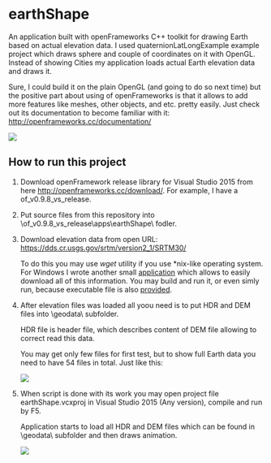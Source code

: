 # earthShape
An application built with openFrameworks C++ toolkit for drawing Earth based on actual elevation data. I used quaternionLatLongExample example project which draws sphere and couple of coordinates on it with OpenGL. Instead of showing Cities my application loads actual Earth elevation data and draws it.

Sure, I could build it on the plain OpenGL (and going to do so next time) but the positive part about using of openFrameworks is that it allows to add more features like meshes, other objects, and etc. pretty easily. Just check out its documentation to become familiar with it: http://openframeworks.cc/documentation/

![](https://optiklab.github.io/blog/img/earthShapeResult.jpg)

How to run this project
-----------------------

1. Download openFramework release library for Visual Studio 2015 from here http://openframeworks.cc/download/. For example, I have a of_v0.9.8_vs_release.

2. Put source files from this repository into \of_v0.9.8_vs_release\apps\earthShape\ fodler.

3. Download elevation data from open URL: https://dds.cr.usgs.gov/srtm/version2_1/SRTM30/

   To do this you may use *wget* utility if you use *nix-like operating system. For Windows I wrote another small [application](https://github.com/optiklab/DirCopierApp) which allows to easily download all of this information. You may build and run it, or even simly run, because executable file is also [provided](https://github.com/optiklab/DirCopierApp/tree/master/DirCopierApp/bin/Release).

4. After elevation files was loaded all yoou need is to put HDR and DEM files into \geodata\ subfolder. 

   HDR file is header file, which describes content of DEM file allowing to correct read this data.

   You may get only few files for first test, but to show full Earth data you need to have 54 files in total. Just like this:

   ![](https://optiklab.github.io/blog/img/earthShape.JPG)


5. When script is done with its work you may open project file earthShape.vcxproj in Visual Studio 2015 (Any version), compile and run by F5.

   Application starts to load all HDR and DEM files which can be found in \geodata\ subfolder and then draws animation.
   
   ![](https://optiklab.github.io/blog/img/earthShape1.jpg)
